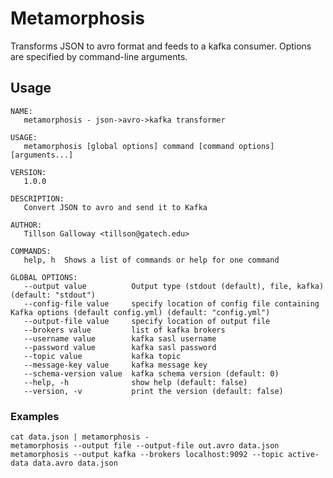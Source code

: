 # Metamorphosis 
Transforms JSON to avro format and feeds to a kafka consumer. Options are specified by command-line arguments. 

## Usage
```
NAME:
   metamorphosis - json->avro->kafka transformer

USAGE:
   metamorphosis [global options] command [command options] [arguments...]

VERSION:
   1.0.0

DESCRIPTION:
   Convert JSON to avro and send it to Kafka

AUTHOR:
   Tillson Galloway <tillson@gatech.edu>

COMMANDS:
   help, h  Shows a list of commands or help for one command

GLOBAL OPTIONS:
   --output value          Output type (stdout (default), file, kafka) (default: "stdout")
   --config-file value     specify location of config file containing Kafka options (default config.yml) (default: "config.yml")
   --output-file value     specify location of output file
   --brokers value         list of kafka brokers
   --username value        kafka sasl username
   --password value        kafka sasl password
   --topic value           kafka topic
   --message-key value     kafka message key
   --schema-version value  kafka schema version (default: 0)
   --help, -h              show help (default: false)
   --version, -v           print the version (default: false)
```

### Examples
`cat data.json | metamorphosis - `  
`metamorphosis --output file --output-file out.avro data.json`  
`metamorphosis --output kafka --brokers localhost:9092 --topic active-data data.avro data.json`
